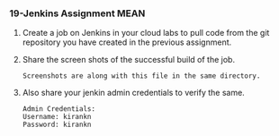 ### 19-Jenkins Assignment MEAN

1. Create a job on Jenkins in your cloud labs to pull code from the git repository you have created in the previous assignment.

2. Share the screen shots of the successful build of the job.
    ```
    Screenshots are along with this file in the same directory.
    ```
    
3. Also share your jenkin admin credentials to verify the same.
    ```
    Admin Credentials:
    Username: kirankn   
    Password: kirankn
    ```